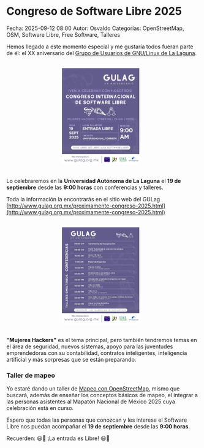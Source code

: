 Congreso de Software Libre 2025
==================================

Fecha: 2025-09-12 08:00
Autor: Osvaldo
Categorías: OpenStreetMap, OSM, Software Libre, Free Software, Talleres

Hemos llegado a este momento especial y me gustaría todos fueran parte de él: el XX aniversario del [Grupo de Usuarios de GNU/Linux de La Laguna](http://www.gulag.org.mx/).

<!-- break -->

<br />
<center>
<a href="2025-09-12-Congreso-Software-Libre-2025/CongresoSL2025_00.jpg">
<img class="img-responsive" style="width:40%;height:auto;margin-right:12px;" src="2025-09-12-Congreso-Software-Libre-2025/CongresoSL2025_00.jpg" alt="Portada Congreso Software Libre 2025" width="500" height="600"></a>
</center>
<br />

Lo celebraremos en la __Universidad Autónoma de La Laguna__ el __19 de septiembre__ desde las __9:00 horas__ con conferencias y talleres.

Toda la información la encontrarás en el sitio web del GULag [http://www.gulag.org.mx/proximamente-congreso-2025.html](http://www.gulag.org.mx/proximamente-congreso-2025.html)

<br />
<center>
<a href="2025-09-12-Congreso-Software-Libre-2025/CongresoSL2025_01.jpg">
<img class="img-responsive" style="width:40%;height:auto;margin-right:12px;" src="2025-09-12-Congreso-Software-Libre-2025/CongresoSL2025_01.jpg" alt="Listado Congreso Software Libre 2025" width="500" height="600"></a>
</center>
<br />

__"Mujeres Hackers"__ es el tema principal, pero también tendremos temas en el área de seguridad, nuevos sistemas, apoyo para las juventudes emprendedoras con su contabilidad, contratos inteligentes, inteligencia artificial y más sorpresas que se están preparando.

### Taller de mapeo

Yo estaré dando un taller de [Mapeo con OpenStreetMap](https://osmcal.org/event/4030/), mismo que buscará, además de enseñar los conceptos básicos de mapeo, el integrar a las personas asistentes al Mapatón Nacional de México 2025 cuya celebración está en curso.

Espero que todas las personas que conozcan y les interese el Software Libre nos puedan acompañar el __19 de septiembre__ desde las __9:00 horas__.

Recuerden: 😃🐧 ¡La entrada es Libre! 😃🐧

